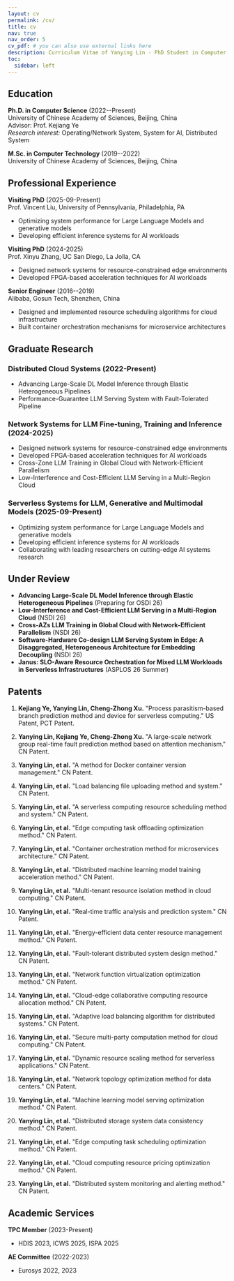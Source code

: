```yaml
---
layout: cv
permalink: /cv/
title: cv
nav: true
nav_order: 5
cv_pdf: # you can also use external links here
description: Curriculum Vitae of Yanying Lin - PhD Student in Computer Science
toc:
  sidebar: left
---
```


## Education

**Ph.D. in Computer Science** (2022--Present)  
University of Chinese Academy of Sciences, Beijing, China  
Advisor: Prof. Kejiang Ye  
*Research interest:* Operating/Network System, System for AI, Distributed System

**M.Sc. in Computer Technology** (2019--2022)  
University of Chinese Academy of Sciences, Beijing, China

## Professional Experience

**Visiting PhD** (2025-09-Present)  
Prof. Vincent Liu, University of Pennsylvania, Philadelphia, PA
- Optimizing system performance for Large Language Models and generative models
- Developing efficient inference systems for AI workloads

**Visiting PhD** (2024-2025)  
Prof. Xinyu Zhang, UC San Diego, La Jolla, CA
- Designed network systems for resource-constrained edge environments
- Developed FPGA-based acceleration techniques for AI workloads

**Senior Engineer** (2016--2019)  
Alibaba, Gosun Tech, Shenzhen, China
- Designed and implemented resource scheduling algorithms for cloud infrastructure
- Built container orchestration mechanisms for microservice architectures

## Graduate Research

### Distributed Cloud Systems (2022-Present)
- Advancing Large-Scale DL Model Inference through Elastic Heterogeneous Pipelines
- Performance-Guarantee LLM Serving System with Fault-Tolerated Pipeline

### Network Systems for LLM Fine-tuning, Training and Inference (2024-2025)
- Designed network systems for resource-constrained edge environments
- Developed FPGA-based acceleration techniques for AI workloads
- Cross-Zone LLM Training in Global Cloud with Network-Efficient Parallelism
- Low-Interference and Cost-Efficient LLM Serving in a Multi-Region Cloud

### Serverless Systems for LLM, Generative and Multimodal Models (2025-09-Present)
- Optimizing system performance for Large Language Models and generative models
- Developing efficient inference systems for AI workloads
- Collaborating with leading researchers on cutting-edge AI systems research

## Under Review

- **Advancing Large-Scale DL Model Inference through Elastic Heterogeneous Pipelines** (Preparing for OSDI 26)
- **Low-Interference and Cost-Efficient LLM Serving in a Multi-Region Cloud** (NSDI 26)
- **Cross-AZs LLM Training in Global Cloud with Network-Efficient Parallelism** (NSDI 26)
- **Software-Hardware Co-design LLM Serving System in Edge: A Disaggregated, Heterogeneous Architecture for Embedding Decoupling** (NSDI 26)
- **Janus: SLO-Aware Resource Orchestration for Mixed LLM Workloads in Serverless Infrastructures** (ASPLOS 26 Summer)

## Patents

1. **Kejiang Ye, Yanying Lin, Cheng-Zhong Xu.** "Process parasitism-based branch prediction method and device for serverless computing." US Patent, PCT Patent.

2. **Yanying Lin, Kejiang Ye, Cheng-Zhong Xu.** "A large-scale network group real-time fault prediction method based on attention mechanism." CN Patent.

3. **Yanying Lin, et al.** "A method for Docker container version management." CN Patent.

4. **Yanying Lin, et al.** "Load balancing file uploading method and system." CN Patent.

5. **Yanying Lin, et al.** "A serverless computing resource scheduling method and system." CN Patent.

6. **Yanying Lin, et al.** "Edge computing task offloading optimization method." CN Patent.

7. **Yanying Lin, et al.** "Container orchestration method for microservices architecture." CN Patent.

8. **Yanying Lin, et al.** "Distributed machine learning model training acceleration method." CN Patent.

9. **Yanying Lin, et al.** "Multi-tenant resource isolation method in cloud computing." CN Patent.

10. **Yanying Lin, et al.** "Real-time traffic analysis and prediction system." CN Patent.

11. **Yanying Lin, et al.** "Energy-efficient data center resource management method." CN Patent.

12. **Yanying Lin, et al.** "Fault-tolerant distributed system design method." CN Patent.

13. **Yanying Lin, et al.** "Network function virtualization optimization method." CN Patent.

14. **Yanying Lin, et al.** "Cloud-edge collaborative computing resource allocation method." CN Patent.

15. **Yanying Lin, et al.** "Adaptive load balancing algorithm for distributed systems." CN Patent.

16. **Yanying Lin, et al.** "Secure multi-party computation method for cloud computing." CN Patent.

17. **Yanying Lin, et al.** "Dynamic resource scaling method for serverless applications." CN Patent.

18. **Yanying Lin, et al.** "Network topology optimization method for data centers." CN Patent.

19. **Yanying Lin, et al.** "Machine learning model serving optimization method." CN Patent.

20. **Yanying Lin, et al.** "Distributed storage system data consistency method." CN Patent.

21. **Yanying Lin, et al.** "Edge computing task scheduling optimization method." CN Patent.

22. **Yanying Lin, et al.** "Cloud computing resource pricing optimization method." CN Patent.

23. **Yanying Lin, et al.** "Distributed system monitoring and alerting method." CN Patent.

## Academic Services

**TPC Member** (2023-Present)
- HDIS 2023, ICWS 2025, ISPA 2025

**AE Committee** (2022-2023)
- Eurosys 2022, 2023
